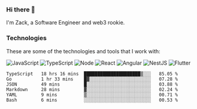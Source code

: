 ### Hi there 👋
I'm Zack, a Software Engineer and web3 rookie.

### Technologies
These are some of the technologies and tools that I work with:

![JavaScript](https://img.shields.io/badge/JavaScript-323330.svg?logo=javascript&logoColor=F7DF1E) 
![TypeScript](https://img.shields.io/badge/TypeScript-007ACC.svg?logo=typescript&logoColor=white) 
![Node](https://img.shields.io/badge/Node.js-43853D.svg?logo=node.js&logoColor=white)
![React](https://img.shields.io/badge/React-20232a.svg?logo=react&logoColor=61DAFB) 
![Angular](https://img.shields.io/badge/Angular-E23237.svg?logo=angularjs&logoColor=white)
![NestJS](https://img.shields.io/badge/NestJS-E0234E?logo=nestjs&logoColor=white)
![Flutter](https://img.shields.io/badge/Flutter-02569B.svg?logo=flutter&logoColor=white)

<!--START_SECTION:waka-->

```text
TypeScript   18 hrs 16 mins  █████████████████████▒░░░   85.05 %
Go           1 hr 33 mins    █▓░░░░░░░░░░░░░░░░░░░░░░░   07.28 %
JSON         49 mins         █░░░░░░░░░░░░░░░░░░░░░░░░   03.88 %
Markdown     28 mins         ▓░░░░░░░░░░░░░░░░░░░░░░░░   02.24 %
YAML         9 mins          ▒░░░░░░░░░░░░░░░░░░░░░░░░   00.71 %
Bash         6 mins          ░░░░░░░░░░░░░░░░░░░░░░░░░   00.53 %
```

<!--END_SECTION:waka-->
